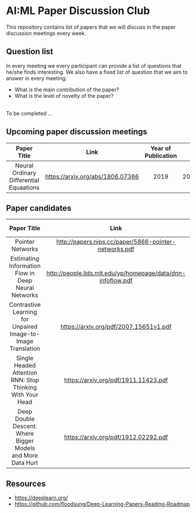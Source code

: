# AI:ML Paper Discussion Club
This repository contains list of papers that we will discuss in the paper discussion meetings every week. <br>

## Question list
In every meeting we every participant can provide a list of questions that he/she finds interesting. We also have a fixed list of question that we aim to answer in every meeting:<br>

- What is the main contribution of the paper?
- What is the level of novelty of the paper?

<br>To be completed ...


## Upcoming paper discussion meetings

| Paper Title| Link| Year of Publication|Date|
| :---:|:---:|:---:| :---:|
| Neural Ordinary Differential Equaations | https://arxiv.org/abs/1806.07366 | 2019| 20.08.2020|


## Paper candidates

| Paper Title| Link| Year of Publication |Topic|
| :---:|:---:|:---:| :---:|
Pointer Networks|http://papers.nips.cc/paper/5866-pointer-networks.pdf|2015||
|Estimating Information Flow in Deep Neural Networks|http://people.lids.mit.edu/yp/homepage/data/dnn-infoflow.pdf|2018| |
|Contrastive Learning for Unpaired Image-to-Image Translation|https://arxiv.org/pdf/2007.15651v1.pdf|2020||
|Single Headed Attention RNN: Stop Thinking With Your Head|https://arxiv.org/pdf/1911.11423.pdf|2019||
|Deep Double Descent: Where Bigger Models and More Data Hurt|https://arxiv.org/pdf/1912.02292.pdf|2019||

## Resources
- https://deeplearn.org/
- https://github.com/floodsung/Deep-Learning-Papers-Reading-Roadmap